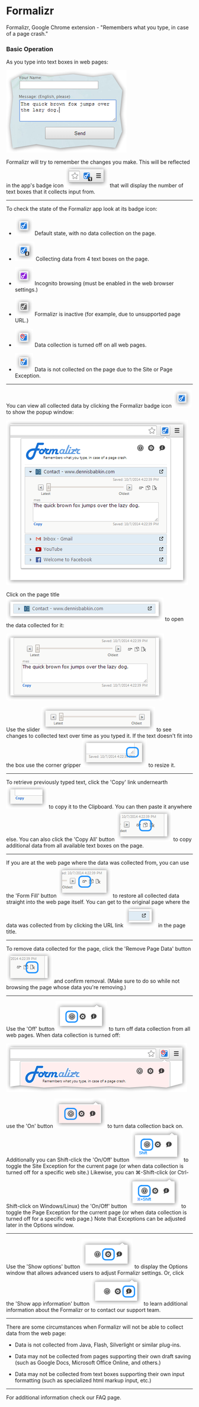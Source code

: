 # Formalizr
Formalizr, Google Chrome extension - "Remembers what you type, in case of a page crash."

### Basic Operation

As you type into text boxes in web pages:

![Alt text](images/imgMan_MultilineTextbox.png "Form on page")

 Formalizr will try to remember the changes you make. This will be reflected in the app's badge icon ![Alt text](images/imgMan_BadgeIconWithCount1.png "Badge icon") that will display the number of text boxes that it collects input from.

-------

To check the state of the Formalizr app look at its badge icon:

- ![Alt text](images/imgMan_BadgeIconDefault.png "Icon")  Default state, with no data collection on the page.

- ![Alt text](images/imgMan_BadgeIconWithCount4.png "Icon")  Collecting data from 4 text boxes on the page.

- ![Alt text](images/imgMan_BadgeIconIncognito.png "Icon")  Incognito browsing (must be enabled in the web browser settings.)

- ![Alt text](images/imgMan_BadgeIconInactive.png "Icon")  Formalizr is inactive (for example, due to unsupported page URL.)

- ![Alt text](images/imgMan_BadgeIconDisabled.png "Icon")  Data collection is turned off on all web pages.

- ![Alt text](images/imgMan_BadgeIconException.png "Icon")  Data is not collected on the page due to the Site or Page Exception.

-------

You can view all collected data by clicking the Formalizr badge icon ![Alt text](images/imgMan_BadgeIconDefault.png "Badge icon") to show the popup window: 

![Alt text](images/imgMan_PopupOpen.png "Formalizr popup window")

 Click on the page title ![Alt text](images/imgMan_PageTitle.png "Page title") to open the data collected for it: 

![Alt text](images/imgMan_PageCollectedData.png "Collected form data")

Use the slider ![Alt text](images/imgMan_PageSlider.png "Slider") to see changes to collected text over time as you typed it. If the text doesn't fit into the box use the corner gripper ![Alt text](images/imgMan_PageBoxGripper.png "Gripper") to resize it.

-------

To retrieve previously typed text, click the 'Copy' link undernearth ![Alt text](images/imgMan_PageCopyLink.png "Copy link") to copy it to the Clipboard. You can then paste it anywhere else. You can also click the 'Copy All' button ![Alt text](images/imgMan_PopupCopyAll.png "Copy All") to copy additional data from all available text boxes on the page.

-------

If you are at the web page where the data was collected from, you can use the 'Form Fill' button ![Alt text](images/imgMan_PopupFormFill.png "Form Fill button") to restore all collected data straight into the web page itself. You can get to the original page where the data was collected from by clicking the URL link ![Alt text](images/imgMan_PopupURLLink.png "Visit URL button") in the page title.

-------

To remove data collected for the page, click the 'Remove Page Data' button ![Alt text](images/imgMan_PopupRemovePageData.png "Remove Page Data") and confirm removal. (Make sure to do so while not browsing the page whose data you're removing.)

-------

Use the 'Off' button ![Alt text](images/imgMan_PopupOffButton.png "Off button") to turn off data collection from all web pages. When data collection is turned off:

![Alt text](images/imgMan_PopupDisabled.png "Disabled popup")

 use the 'On' button ![Alt text](images/imgMan_PopupOnButton.png "On button") to turn data collection back on. Additionally you can Shift-click the 'On/Off' button ![Alt text](images/imgMan_PopupShiftOffButton.png "Shift-Click On/Off button") to toggle the Site Exception for the current page (or when data collection is turned off for a specific web site.) Likewise, you can ⌘-Shift-click (or Ctrl-Shift-click on Windows/Linux) the 'On/Off' button ![Alt text](images/imgMan_PopupCommandShiftOffButton.png "Command-Shift-Click On/Off button") to toggle the Page Exception for the current page (or when data collection is turned off for a specific web page.) Note that Exceptions can be adjusted later in the Options window.

-------

Use the 'Show options' button ![Alt text](images/imgMan_PopupOptionsButton.png "Show options button") to display the Options window that allows advanced users to adjust Formalizr settings. Or, click the 'Show app information' button ![Alt text](images/imgMan_PopupInformationButton.png "Show app information button") to learn additional information about the Formalizr or to contact our support team.

-------

There are some circumstances when Formalizr will not be able to collect data from the web page:

- Data is not collected from Java, Flash, Silverlight or similar plug-ins.

- Data may not be collected from pages supporting their own draft saving (such as Google Docs, Microsoft Office Online, and others.)

- Data may not be collected from text boxes supporting their own input formatting (such as specialized html markup input, etc.)

----------

For additional information check our FAQ page.
